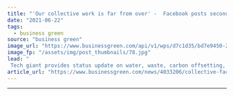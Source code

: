```yaml
---
title: "'Our collective work is far from over' -  Facebook posts second annual sustainability report"
date: "2021-06-22"
tags: 
  - business green
source: "business green"
image_url: "https://www.businessgreen.com/api/v1/wps/d7c1d35/bd7e9450-22c9-4320-a222-f8c66908b844/4/A-Facebook-data-centre-in-Ireland-185x114.jpg"
image_fp: "/assets/img/post_thumbnails/78.jpg"
lead: "
 Tech giant provides status update on water, waste, carbon offsetting, and energy efficiency progress achieved in 2020 ..."
article_url: "https://www.businessgreen.com/news/4033206/collective-facebook-posts-annual-sustainability-report"
---
```


---
